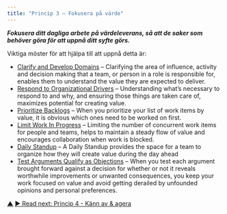 ```yaml
---
title: "Princip 3 – Fokusera på värde"
---
```




**_Fokusera ditt dagliga arbete på värdeleverans, så att de saker som behöver göra för att uppnå ditt syfte görs._**

Viktiga möster för att hjälpa till att uppnå detta är:

-   [Clarify and Develop Domains](clarify-and-develop-domains.html) – Clarifying the area of influence, activity and decision making that a team, or person in a role is responsible for, enables them to understand the value they are expected to deliver.
-   [Respond to Organizational Drivers](respond-to-organizational-drivers.html) – Understanding what’s necessary to respond to and why, and ensuring those things are taken care of, maximizes potential for creating value.
-   [Prioritize Backlogs](prioritize-backlogs.html) –  When you prioritize your list of work items by value, it is obvious which ones need to be worked on first.
-   [Limit Work In Progress](limit-work-in-progress.html) –  Limiting the number of concurrent work items for people and teams, helps to maintain a steady flow of value and encourages collaboration when work is blocked.
-   [Daily Standup](daily-standup.html) – A Daily Standup provides the space for a team to organize how they will create value during the day ahead
-   [Test Arguments Qualify as Objections](test-arguments-qualify-as-objections.html) – When you test each argument brought forward against a decision for whether or not it reveals worthwhile improvements or unwanted  consequences, you keep your work focused on value and avoid getting derailed by unfounded opinions and personal preferences.


<div class="bottom-nav">
<a href="navigation.html" title="Up: Tre principer för navigering">▲</a> <a href="sense-respond.html" title="Read next: Princip 4 - Känn av &amp; agera">▶ Read next: Princip 4 - Känn av &amp; agera</a>
</div>


<script type="text/javascript">
Mousetrap.bind('g n', function() {
    window.location.href = 'sense-respond.html';
    return false;
});
</script>

